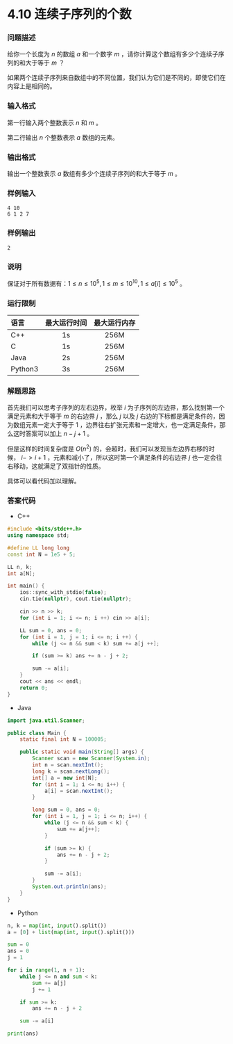 # 4.10 连续子序列的个数

### 问题描述

给你一个长度为 $n$ 的数组 $a$ 和一个数字 $m$ ，请你计算这个数组有多少个连续子序列的和大于等于 $m$ ？

如果两个连续子序列来自数组中的不同位置，我们认为它们是不同的，即使它们在内容上是相同的。

### 输入格式

第一行输入两个整数表示 $n$ 和 $m$ 。

第二行输出 $n$ 个整数表示 $a$ 数组的元素。

### 输出格式

输出一个整数表示 $a$ 数组有多少个连续子序列的和大于等于 $m$ 。

### 样例输入

```text
4 10
6 1 2 7
```

### 样例输出

```text
2
```

### 说明

保证对于所有数据有：$1≤n≤10^5,1≤m≤10^{10},1≤a[i]≤10^5$ 。

### 运行限制

| 语言      | 最大运行时间 | 最大运行内存 |
| :------ | :----: | :----: |
| C++     |   1s   |  256M  |
| C       |   1s   |  256M  |
| Java    |   2s   |  256M  |
| Python3 |   3s   |  256M  |

### 解题思路

首先我们可以思考子序列的左右边界，枚举 $i$ 为子序列的左边界，那么找到第一个满足元素和大于等于 $m$ 的右边界 $j$ ，那么 $j$ 以及 $j$ 右边的下标都是满足条件的，因为数组元素一定大于等于 $1$ ，边界往右扩张元素和一定增大，也一定满足条件，那么这时答案可以加上 $n−j+1$ 。

但是这样的时间复杂度是 $O(n^2)$ 的，会超时，我们可以发现当左边界右移的时候， $i−>i+1$ ，元素和减小了，所以这时第一个满足条件的右边界 $j$ 也一定会往右移动，这就满足了双指针的性质。

具体可以看代码加以理解。

### 答案代码

* C++

```c++
#include <bits/stdc++.h>
using namespace std;

#define LL long long
const int N = 1e5 + 5;

LL n, k;
int a[N];

int main() {
    ios::sync_with_stdio(false);
    cin.tie(nullptr), cout.tie(nullptr);

    cin >> n >> k;
    for (int i = 1; i <= n; i ++) cin >> a[i];

    LL sum = 0, ans = 0;
    for (int i = 1, j = 1; i <= n; i ++) {
        while (j <= n && sum < k) sum += a[j ++];

        if (sum >= k) ans += n - j + 2;

        sum -= a[i];
    }
    cout << ans << endl;
    return 0;
}
```

* Java

```java
import java.util.Scanner;

public class Main {
    static final int N = 100005;

    public static void main(String[] args) {
        Scanner scan = new Scanner(System.in);
        int n = scan.nextInt();
        long k = scan.nextLong();
        int[] a = new int[N];
        for (int i = 1; i <= n; i++) {
            a[i] = scan.nextInt();
        }

        long sum = 0, ans = 0;
        for (int i = 1, j = 1; i <= n; i++) {
            while (j <= n && sum < k) {
                sum += a[j++];
            }

            if (sum >= k) {
                ans += n - j + 2;
            }

            sum -= a[i];
        }
        System.out.println(ans);
    }
}
```

* Python

```python
n, k = map(int, input().split())
a = [0] + list(map(int, input().split()))

sum = 0
ans = 0
j = 1

for i in range(1, n + 1):
    while j <= n and sum < k:
        sum += a[j]
        j += 1

    if sum >= k:
        ans += n - j + 2

    sum -= a[i]

print(ans)
```